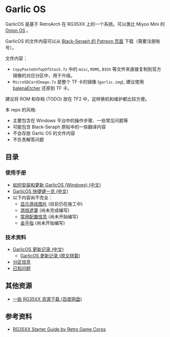 # Garlic OS

GarlicOS 是基于 RetroArch 在 RG35XX 上的一个系统。可以类比 Miyoo Mini 的 [Onion OS](https://github.com/OnionUI/Onion) 。

GarlicOS 的文件内容可以从 [Black-Seraph 的 Patreon 页面](https://www.patreon.com/posts/76561333) 下载（需要注册账号）。

文件内容：

- `CopyPasteOnTopOfStock.7z` 中的 `misc`, `ROMS`, `BIOS` 等文件夹直接复制到官方镜像的对应分区中，用于升级。
- `MicroSDCardImage.7z` 是整个 TF 卡的镜像 (`garlic.img`), 建议使用 [balenaEtcher](https://www.balena.io/etcher/) 还原到 TF 卡。

建议将 ROM 和存档 (TODO) 放在 TF2 中，这样换机和维护都比较方便。

本 repo 的风格:

- 主要包含在 Windows 平台中的操作步骤、一些常见问题等
- 可能包含 Black-Seraph 原帖中的一些翻译内容
- 不会存放 Garlic OS 的文件内容
- 不负责解答问题

## 目录

### 使用手册

- [如何安装和更新 GarlicOS (Windows) (中文)](./installation.windows.zh_CN.md)
- [GarlicOS 快捷键一览 (中文)](./hotkeys.zh_CN.md)
- 以下内容尚不完全：
  - [显示游戏图片](./thumbnails.zh_CN.md) (目前仍在施工中)
  - [游戏遮罩](./bezels.zh_CN.md) (尚未完成编写)
  - [常用配置信息](./configuration.zh_CN.md) (尚未开始编写)
  - [金手指](./cheats.zh_CN.md) (尚未开始编写)

### 技术资料

- [GarlicOS 更新记录 (中文)](./changelog.zh_CN.md)
  - [GarlicOS 更新记录 (原文转载)](./changelog.en_US.md)
- [分区信息](./partitions.zh_CN.md)
- [已知问题](./known_issues.zh_CN.md)

## 其他资源

- [一些 RG35XX 资源下载 (百度网盘)](https://pan.baidu.com/s/16jbUh6etHZXScZ_UE114Jg?pwd=35xx)

## 参考资料

- [RG35XX Starter Guide by Retro Game Corps](https://retrogamecorps.com/2023/01/03/anbernic-rg35xx-starter-guide/)
